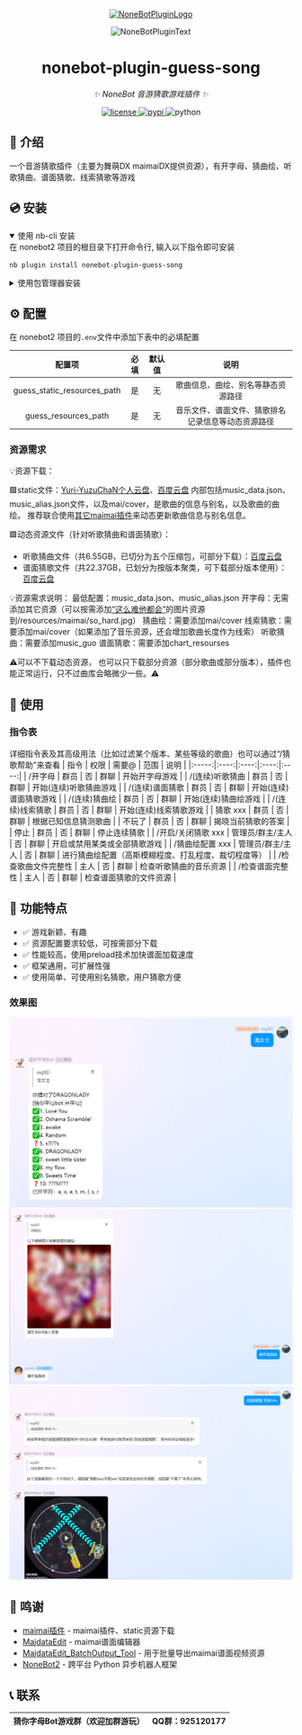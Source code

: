 <div align="center">
  <a href="https://v2.nonebot.dev/store"><img src="https://github.com/A-kirami/nonebot-plugin-template/blob/resources/nbp_logo.png" width="180" height="180" alt="NoneBotPluginLogo"></a>
  <br>
  <p><img src="https://github.com/A-kirami/nonebot-plugin-template/blob/resources/NoneBotPlugin.svg" width="240" alt="NoneBotPluginText"></p>
</div>

<div align="center">

# nonebot-plugin-guess-song

_✨ NoneBot 音游猜歌游戏插件 ✨_


<a href="./LICENSE">
    <img src="https://img.shields.io/github/license/apshuang/nonebot-plugin-guess-song.svg" alt="license">
</a>
<a href="https://pypi.python.org/pypi/nonebot-plugin-guess-song">
    <img src="https://img.shields.io/pypi/v/nonebot-plugin-guess-song.svg" alt="pypi">
</a>
<img src="https://img.shields.io/badge/python-3.9+-blue.svg" alt="python">

</div>


## 📖 介绍

一个音游猜歌插件（主要为舞萌DX maimaiDX提供资源），有开字母、猜曲绘、听歌猜曲、谱面猜歌、线索猜歌等游戏

## 💿 安装

<details open>
<summary>使用 nb-cli 安装</summary>
在 nonebot2 项目的根目录下打开命令行, 输入以下指令即可安装

    nb plugin install nonebot-plugin-guess-song

</details>

<details>
<summary>使用包管理器安装</summary>
在 nonebot2 项目的插件目录下, 打开命令行, 根据你使用的包管理器, 输入相应的安装命令

<details>
<summary>pip</summary>

    pip install nonebot-plugin-guess-song
</details>
<details>
<summary>pdm</summary>

    pdm add nonebot-plugin-guess-song
</details>
<details>
<summary>poetry</summary>

    poetry add nonebot-plugin-guess-song
</details>
<details>
<summary>conda</summary>

    conda install nonebot-plugin-guess-song
</details>

打开 nonebot2 项目根目录下的 `pyproject.toml` 文件, 在 `[tool.nonebot]` 部分追加写入

    plugins = ["nonebot_plugin_guess_song"]

</details>

## ⚙️ 配置

在 nonebot2 项目的`.env`文件中添加下表中的必填配置

| 配置项 | 必填 | 默认值 | 说明 |
|:-----:|:----:|:----:|:----:|
| guess_static_resources_path | 是 | 无 | 歌曲信息、曲绘、别名等静态资源路径 |
| guess_resources_path | 是 | 无 | 音乐文件、谱面文件、猜歌排名记录信息等动态资源路径 |

### 资源需求
💡资源下载：

🟩static文件：[Yuri-YuzuChaN个人云盘](https://share.yuzuchan.moe/d/aria/Resource.zip?sign=LOqwqDVm95dYnkEDYKX2E-VGj0xc_JxrsFnuR1BcvtI=:0)、[百度云盘](https://pan.baidu.com/s/1OxSzz_vSl8YD-Cq_86bWqg?pwd=vnmu)
内部包括music_data.json、music_alias.json文件，以及mai/cover，是歌曲的信息与别名，以及歌曲的曲绘。
推荐联合使用[其它maimai插件](https://github.com/Yuri-YuzuChaN/nonebot-plugin-maimaidx)来动态更新歌曲信息与别名信息。


🟩动态资源文件（针对听歌猜曲和谱面猜歌）：
- 听歌猜曲文件（共6.55GB，已切分为五个压缩包，可部分下载）：[百度云盘](https://pan.baidu.com/s/1vVC8p7HDWfczMswOLmE8Og?pwd=gqu3)
- 谱面猜歌文件（共22.37GB，已划分为按版本聚类，可下载部分版本使用）：[百度云盘](https://pan.baidu.com/s/1kIMeYv46djxJe_p8DMTtfA?pwd=e6sf)

💡资源需求说明：
最低配置：music_data.json、music_alias.json
开字母：无需添加其它资源（可以按需添加[“这么难他都会”](https://github.com/apshuang/nonebot-plugin-guess-song/blob/master/so_hard.jpg)的图片资源到/resources/maimai/so_hard.jpg）
猜曲绘：需要添加mai/cover
线索猜歌：需要添加mai/cover（如果添加了音乐资源，还会增加歌曲长度作为线索）
听歌猜曲：需要添加music_guo
谱面猜歌：需要添加chart_resourses

⚠️可以不下载动态资源， 也可以只下载部分资源（部分歌曲或部分版本），插件也能正常运行，只不过曲库会略微少一些。⚠️



## 🎉 使用
### 指令表
详细指令表及其高级用法（比如过滤某个版本、某些等级的歌曲）也可以通过“/猜歌帮助”来查看
| 指令 | 权限 | 需要@ | 范围 | 说明 |
|:-----:|:----:|:----:|:----:|:----:|
| /开字母 | 群员 | 否 | 群聊 | 开始开字母游戏 |
| /(连续)听歌猜曲 | 群员 | 否 | 群聊 | 开始(连续)听歌猜曲游戏 |
| /(连续)谱面猜歌 | 群员 | 否 | 群聊 | 开始(连续)谱面猜歌游戏 |
| /(连续)猜曲绘 | 群员 | 否 | 群聊 | 开始(连续)猜曲绘游戏 |
| /(连续)线索猜歌 | 群员 | 否 | 群聊 | 开始(连续)线索猜歌游戏 |
| 猜歌 xxx | 群员 | 否 | 群聊 | 根据已知信息猜测歌曲 |
| 不玩了 | 群员 | 否 | 群聊 | 揭晓当前猜歌的答案 |
| 停止 | 群员 | 否 | 群聊 | 停止连续猜歌 |
| /开启/关闭猜歌 xxx | 管理员/群主/主人 | 否 | 群聊 | 开启或禁用某类或全部猜歌游戏 |
| /猜曲绘配置 xxx | 管理员/群主/主人 | 否 | 群聊 | 进行猜曲绘配置（高斯模糊程度、打乱程度、裁切程度等） |
| /检查歌曲文件完整性 | 主人 | 否 | 群聊 | 检查听歌猜曲的音乐资源 |
| /检查谱面完整性 | 主人 | 否 | 群聊 | 检查谱面猜歌的文件资源 |


## 📝 功能特点

- ✅ 游戏新颖、有趣
- ✅ 资源配置要求较低，可按需部分下载
- ✅ 性能较高，使用preload技术加快谱面加载速度
- ✅ 框架通用，可扩展性强
- ✅ 使用简单、可使用别名猜歌，用户猜歌方便


### 效果图
![开字母效果图](./docs/open_character_screenshot.png)
![猜曲绘效果图](./docs/guess_cover_screenshot.png)
![谱面猜歌效果图](./docs/guess_chart_screenshot.png)


## 🙏 鸣谢

- [maimai插件](https://github.com/Yuri-YuzuChaN/nonebot-plugin-maimaidx) - maimai插件、static资源下载
- [MajdataEdit](https://github.com/LingFeng-bbben/MajdataEdit) - maimai谱面编辑器
- [MajdataEdit_BatchOutput_Tool](https://github.com/apshuang/MajdataEdit_BatchOutput_Tool) - 用于批量导出maimai谱面视频资源
- [NoneBot2](https://github.com/nonebot/nonebot2) - 跨平台 Python 异步机器人框架


## 📞 联系

| 猜你字母Bot游戏群（欢迎加群游玩）  | QQ群：925120177 |
| ---------------- | ---------------- |

